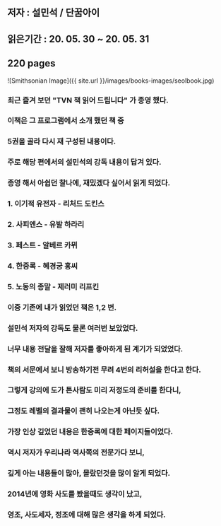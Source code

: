 ## 저자 : 설민석 / 단꿈아이

## 읽은기간 : 20. 05. 30 ~ 20. 05. 31

## 220 pages

![Smithsonian Image]({{ site.url }}/images/books-images/seolbook.jpg)

### 최근 즐겨 보던 "TVN 책 읽어 드립니다" 가 종영 했다.

### 이책은 그 프로그램에서 소개 했던 책 중

### 5권을 골라 다시 재 구성된 내용이다.

### 주로 해당 편에서의 설민석의 강독 내용이 답겨 있다.

### 종영 해서 아쉽던 찰나에, 재밌겠다 싶어서 읽게 되었다.

### 1. 이기적 유전자 - 리처드 도킨스

### 2. 사피엔스 - 유발 하라리

### 3. 페스트 - 알베르 카뮈

### 4. 한중록 - 혜경궁 홍씨

### 5. 노동의 종말 - 제러미 리프킨

### 이중 기존에 내가 읽었던 책은 1,2 번.

### 설민석 저자의 강독도 물론 여러번 보았었다.

### 너무 내용 전달을 잘해 저자를 좋아하게 된 계기가 되었었다.

### 책의 서문에서 보니 방송하기전 무려 4번의 리허설을 한다고 한다.

### 그렇게 강의에 도가 튼사람도 미리 저정도의 준비를 한다니,

### 그정도 레벨의 결과물이 괜히 나오는게 아닌듯 싶다.

### 가장 인상 깊었던 내용은 한중록에 대한 페이지들이었다.

### 역시 저자가 우리나라 역사쪽의 전문가다 보니,

### 깊게 아는 내용들이 많아, 몰랐던것을 많이 알게 되었다.

### 2014년에 영화 사도를 봤을때도 생각이 났고,

### 영조, 사도세자, 정조에 대해 많은 생각을 하게 되었다.




